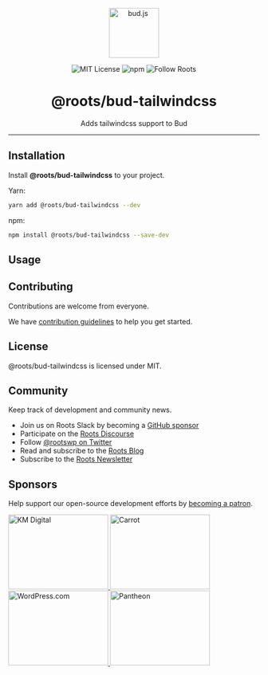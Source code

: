<p align="center"><img src="https://cdn.roots.io/app/uploads/logo-bud.svg" height="100" alt="bud.js" /></p>

<p align="center">
  <img alt="MIT License" src="https://img.shields.io/github/license/roots/bud?color=%23525ddc&style=flat-square" />
  <img alt="npm" src="https://img.shields.io/npm/v/@roots/bud.svg?color=%23525ddc&style=flat-square" />
  <img alt="Follow Roots" src="https://img.shields.io/twitter/follow/rootswp.svg?color=%23525ddc&style=flat-square" />
</p>

<h1 align="center"><strong>@roots/bud-tailwindcss</strong></h1>

<p align="center">
  Adds tailwindcss support to Bud
</p>

---

## Installation

Install **@roots/bud-tailwindcss** to your project.

Yarn:

```sh
yarn add @roots/bud-tailwindcss --dev
```

npm:

```sh
npm install @roots/bud-tailwindcss --save-dev
```

## Usage

## Contributing

Contributions are welcome from everyone.

We have [contribution guidelines](https://github.com/roots/guidelines/blob/master/CONTRIBUTING.md) to help you get started.

## License

@roots/bud-tailwindcss is licensed under MIT.

## Community

Keep track of development and community news.

- Join us on Roots Slack by becoming a [GitHub
  sponsor](https://github.com/sponsors/roots)
- Participate on the [Roots Discourse](https://discourse.roots.io/)
- Follow [@rootswp on Twitter](https://twitter.com/rootswp)
- Read and subscribe to the [Roots Blog](https://roots.io/blog/)
- Subscribe to the [Roots Newsletter](https://roots.io/subscribe/)

## Sponsors

Help support our open-source development efforts by [becoming a patron](https://www.patreon.com/rootsdev).

<a href="https://k-m.com/">
<img src="https://cdn.roots.io/app/uploads/km-digital.svg" alt="KM Digital" width="200" height="150"/>
</a>
<a href="https://carrot.com/">
<img src="https://cdn.roots.io/app/uploads/carrot.svg" alt="Carrot" width="200" height="150"/>
</a>
<a href="https://wordpress.com/">
<img src="https://cdn.roots.io/app/uploads/wordpress.svg" alt="WordPress.com" width="200" height="150"/>
</a>
<a href="https://pantheon.io/">
<img src="https://cdn.roots.io/app/uploads/pantheon.svg" alt="Pantheon" width="200" height="150"/>
</a>
